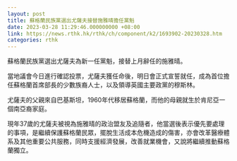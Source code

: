 ```yaml
---
layout: post
title: 蘇格蘭民族黨選出尤薩夫接替施雅晴擔任黨魁　
date: 2023-03-28 11:29:46.000000000 +08:00
link: https://news.rthk.hk/rthk/ch/component/k2/1693902-20230328.htm
categories: rthk
---
```


蘇格蘭民族黨選出尤薩夫為新一任黨魁，接替上月辭任的施雅晴。

當地議會今日進行確認投票，尤薩夫獲任命後，明日會正式宣誓就任，成為首位擔任蘇格蘭首席部長的少數族裔人士，以及領導英國主要政黨的穆斯林。

尤薩夫的父親來自巴基斯坦，1960年代移居蘇格蘭，而他的母親就生於肯尼亞一個南亞裔家庭。

現年37歲的尤薩夫被視為施雅晴的政治盟友及追隨者，他當選後表示優先要處理的事項，是繼續保護蘇格蘭民眾，擺脫生活成本危機造成的傷害，亦會改革醫療體系及其他重要公共服務，同時支援經濟發展，改善就業機會，又說將繼續推動蘇格蘭獨立。
